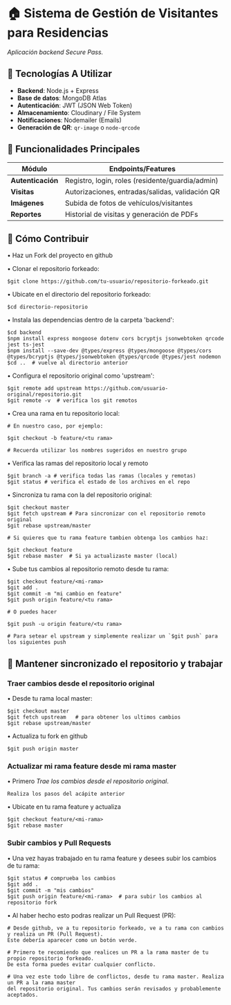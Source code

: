 # 🏠 Sistema de Gestión de Visitantes para Residencias

_Aplicación backend Secure Pass._

## 🚀 Tecnologías A Utilizar
- **Backend**: Node.js + Express
- **Base de datos**: MongoDB Atlas
- **Autenticación**: JWT (JSON Web Token)
- **Almacenamiento**: Cloudinary / File System
- **Notificaciones**: Nodemailer (Emails)
- **Generación de QR**: `qr-image` o `node-qrcode`

## 📌 Funcionalidades Principales
| Módulo               | Endpoints/Features                              |
|----------------------|------------------------------------------------|
| **Autenticación**    | Registro, login, roles (residente/guardia/admin) |
| **Visitas**          | Autorizaciones, entradas/salidas, validación QR |
| **Imágenes**         | Subida de fotos de vehículos/visitantes         |
| **Reportes**         | Historial de visitas y generación de PDFs       |

## 🤝 Cómo Contribuir

• Haz un Fork del proyecto en github

• Clonar el repositorio forkeado: 
   
    $git clone https://github.com/tu-usuario/repositorio-forkeado.git

• Ubicate en el directorio del repositorio forkeado:
    
    $cd directorio-repositorio

• Instala las dependencias dentro de la carpeta 'backend':

    $cd backend
    $npm install express mongoose dotenv cors bcryptjs jsonwebtoken qrcode jest ts-jest
    $npm install --save-dev @types/express @types/mongoose @types/cors @types/bcryptjs @types/jsonwebtoken @types/qrcode @types/jest nodemon
    $cd ..  # vuelve al directorio anterior

• Configura el repositorio original como 'upstream':

    $git remote add upstream https://github.com/usuario-original/repositorio.git
    $git remote -v  # verifica los git remotos

• Crea una rama en tu repositorio local:

    # En nuestro caso, por ejemplo:
    
    $git checkout -b feature/<tu rama>

    # Recuerda utilizar los nombres sugeridos en nuestro grupo

• Verifica las ramas del repositorio local y remoto

    $git branch -a # verifica todas las ramas (locales y remotas)
    $git status # verifica el estado de los archivos en el repo

• Sincroniza tu rama con la del repositorio original:

    $git checkout master
    $git fetch upstream # Para sincronizar con el repositorio remoto original
    $git rebase upstream/master

    # Si quieres que tu rama feature tambien obtenga los cambios haz:

    $git checkout feature
    $git rebase master  # Si ya actualizaste master (local)

• Sube tus cambios al repositorio remoto desde tu rama:

    $git checkout feature/<mi-rama>
    $git add .
    $git commit -m "mi cambio en feature"
    $git push origin feature/<tu rama>

    # O puedes hacer

    $git push -u origin feature/<tu rama>

    # Para setear el upstream y simplemente realizar un `$git push` para los siguientes push

## 🔄️ Mantener sincronizado el repositorio y trabajar

### Traer cambios desde el repositorio original

• Desde tu rama local master:

    $git checkout master
    $git fetch upstream   # para obtener los ultimos cambios
    $git rebase upstream/master

• Actualiza tu fork en github

    $git push origin master

### Actualizar mi rama feature desde mi rama master

• Primero *Trae los cambios desde el repositorio original*.
   
    Realiza los pasos del acápite anterior

• Ubicate en tu rama feature y actualiza

    $git checkout feature/<mi-rama>
    $git rebase master

### Subir cambios y Pull Requests

• Una vez hayas trabajado en tu rama feature y desees subir los cambios de tu rama:

    $git status # comprueba los cambios
    $git add .
    $git commit -m "mis cambios"
    $git push origin feature/<mi-rama>  # para subir los cambios al repositorio fork

• Al haber hecho esto podras realizar un Pull Request (PR):

    # Desde github, ve a tu repositorio forkeado, ve a tu rama con cambios y realiza un PR (Pull Request).
    Este debería aparecer como un botón verde.

    # Primero te recomiendo que realices un PR a la rama master de tu propio repositorio forkeado.
    De esta forma puedes evitar cualquier conflicto.

    # Una vez este todo libre de conflictos, desde tu rama master. Realiza un PR a la rama master
    del repositorio original. Tus cambios serán revisados y probablemente aceptados.

